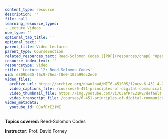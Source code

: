 ```yaml
---
content_type: resource
description: ''
file: null
learning_resource_types:
- Lecture Videos
ocw_type: ''
optional_tab_title: ''
optional_text: ''
parent_title: Video Lectures
parent_type: CourseSection
related_resources_text: Reed-Solomon Codes ([PDF](resources/chap8 "Open in a new window."))
resource_index_text: ''
resourcetype: Video
title: 'Lecture 12: Reed-Solomon Codes'
uid: e809be35-f6c9-76ea-f8e0-103a99ec2ec0
video_files:
  archive_url: https://archive.org/download/MIT6.451S05/12ocw-6.451_4-261-14mar2005-220k.mp4
  video_captions_file: /courses/6-451-principles-of-digital-communication-ii-spring-2005/1cf75cf557835e32a4179dda4df95f85_OJafRrE21WE.vtt
  video_thumbnail_file: https://img.youtube.com/vi/OJafRrE21WE/default.jpg
  video_transcript_file: /courses/6-451-principles-of-digital-communication-ii-spring-2005/f196f2fd02f6a3056c95238470e40473_OJafRrE21WE.pdf
video_metadata:
  youtube_id: OJafRrE21WE
---
```


**Topics covered:** Reed-Solomon Codes

**Instructor:** Prof. David Forney